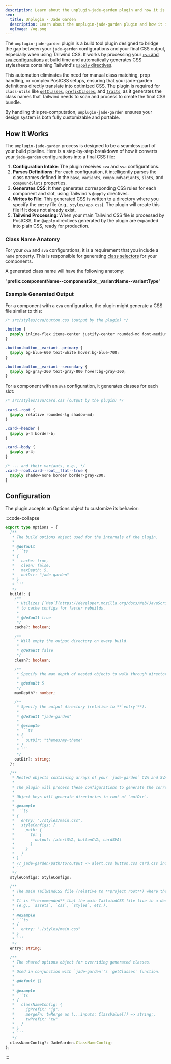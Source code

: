```yaml
---
description: Learn about the unplugin-jade-garden plugin and how it is used to generate CSS with Tailwind CSS.
seo:
  title: Unplugin - Jade Garden
  description: Learn about the unplugin-jade-garden plugin and how it is used to generate CSS with Tailwind CSS.
  ogImage: /og.png
---
```


The `unplugin-jade-garden` plugin is a build tool plugin designed to bridge the gap between your `jade-garden` configurations and your final CSS output, especially when using Tailwind CSS.
It works by processing your [`cva` and `sva` configurations](/getting-started/essentials#define) at build time and automatically generates CSS stylesheets containing Tailwind's [`@apply` directives](https://tailwindcss.com/docs/functions-and-directives#apply-directive).

This automation eliminates the need for manual class matching, prop handling, or complex PostCSS setups, ensuring that your jade-garden definitions directly translate into optimized CSS.
The plugin is required for `class-utils` like [`getClasses`](/usage/class-utils#getclasses), [`prefixClasses`](/usage/class-utils#prefixclasses), and [`traits`](/usage/class-utils#traits),
as it generates the class names that Tailwind needs to scan and process to create the final CSS bundle.

By handling this pre-computation, `unplugin-jade-garden` ensures your design system is both fully customizable and portable.


## How it Works

The `unplugin-jade-garden` process is designed to be a seamless part of your build pipeline. Here is a step-by-step breakdown of how it converts your `jade-garden` configurations into a final CSS file:

1. **Configuration Intake**: The plugin receives `cva` and `sva` configurations.
2. **Parses Definitions**: For each configuration, it intelligently parses the class names defined in the `base`, `variants`, `compoundVariants`, `slots`, and `compoundSlots` properties.
3. **Generates CSS**: It then generates corresponding CSS rules for each component and slot, using Tailwind's `@apply` directives.
4. **Writes to File**: This generated CSS is written to a directory where you specify the `entry` file (e.g., `styles/app.css`). The plugin will create this file if it does not already exist.
5. **Tailwind Processing**: When your main Tailwind CSS file is processed by PostCSS, the `@apply` directives generated by the plugin are expanded into plain CSS, ready for production.

### Class Name Anatomy

For your `cva` and `sva` configurations, it is a requirement that you include a `name` property.
This is responsible for generating [class selectors](https://developer.mozilla.org/docs/Web/CSS/Class_selectors) for your components.

A generated class name will have the following anatomy:

"**prefix:componentName--componentSlot__variantName--variantType**"


### Example Generated Output

For a component with a `cva` configuration, the plugin might generate a CSS file similar to this:

```css
/* src/styles/cva/button.css (output by the plugin) */

.button {
  @apply inline-flex items-center justify-center rounded-md font-medium;
}

.button.button__variant--primary {
  @apply bg-blue-600 text-white hover:bg-blue-700;
}

.button.button__variant--secondary {
  @apply bg-gray-200 text-gray-800 hover:bg-gray-300;
}
```

For a component with an `sva` configuration, it generates classes for each slot:

```css
/* src/styles/sva/card.css (output by the plugin) */

.card--root {
  @apply relative rounded-lg shadow-md;
}

.card--header {
  @apply p-4 border-b;
}

.card--body {
  @apply p-4;
}

/* ... and their variants, e.g., */
.card--root.card--root__flat--true {
  @apply shadow-none border border-gray-200;
}
```

## Configuration

The plugin accepts an Options object to customize its behavior:

:::code-collapse
```ts
export type Options = {
  /**
   * The build options object used for the internals of the plugin.
   *
   * @default
   * ```ts
   * {
   *   cache: true,
   *   clean: false,
   *   maxDepth: 5,
   *   outDir: "jade-garden"
   * }
   * ```
   */
  build?: {
    /**
     * Utilizes [`Map`](https://developer.mozilla.org/docs/Web/JavaScript/Reference/Global_Objects/Map)
     * to cache configs for faster rebuilds.
     *
     * @default true
     */
    cache?: boolean;

    /**
     * Will empty the output directory on every build.
     *
     * @default false
     */
    clean?: boolean;

    /**
     * Specify the max depth of nested objects to walk through directory.
     *
     * @default 5
     */
    maxDepth?: number;

    /**
     * Specify the output directory (relative to **`entry`**).
     *
     * @default "jade-garden"
     *
     * @example
     * ```ts
     * {
     *   outDir: "themes/my-theme"
     * }
     * ```
     */
    outDir?: string;
  };

  /**
   * Nested objects containing arrays of your `jade-garden` CVA and SVA configurations.
   *
   * The plugin will process these configurations to generate the corresponding CSS.
   *
   * Object keys will generate directories in root of `outDir`.
   *
   * @example
   * ```ts
   * {
   *   entry: "./styles/main.css",
   *   styleConfigs: {
   *     path: {
   *       to: {
   *         output: [alertSVA, buttonCVA, cardSVA]
   *       }
   *     }
   *   }
   * }
   * // jade-garden/path/to/output -> alert.css button.css card.css index.css
   * ```
   */
  styleConfigs: StyleConfigs;

  /**
   * The main TailwindCSS file (relative to **project root**) where the generated CSS files will output.
   *
   * It is **recommended** that the main TailwindCSS file live in a dedicated directory
   * (e.g., `assets`, `css`, `styles`, etc.).
   *
   * @example
   * ```ts
   * {
   *   entry: "./styles/main.css"
   * }
   * ```
   */
  entry: string;

  /**
   * The shared options object for overriding generated classes.
   *
   * Used in conjunction with `jade-garden`'s `getClasses` function.
   *
   * @default {}
   *
   * @example
   * ```ts
   * {
   *   classNameConfig: {
   *     jgPrefix: "jg",
   *     mergeFn: twMerge as (...inputs: ClassValue[]) => string;,
   *     twPrefix: "tw"
   *   }
   * }
   * ```
   */
  classNameConfig?: JadeGarden.ClassNameConfig;
};

```

:::
